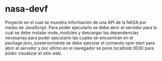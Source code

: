 # nasa-devf
Proyecto en el cual se muestra información de una API de la NASA por medio de JavaScript.
Para poder ejecutarlo se debe abrir el servidor para lo cual se debe instalar node_modules
y descargar las dependencias necesarias para poder ejecutarlo las cuales se encuentran en 
el package.json, posteriormente se debe ejecutar el comando npm start para abrir el servidor
y por último en el navegador se pone localhost:3030 para poder visualizar el sitio web. 
